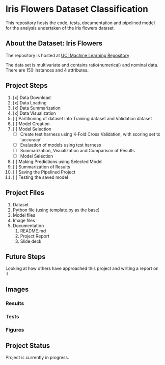 # Iris Flowers Dataset Classification

This repository hosts the code, tests, documentation and pipelined model for the analysis undertaken of the iris flowers dataset.

## About the Dataset: Iris Flowers

The repository is hosted at [UCI Machine Learning Repository](https://archive.ics.uci.edu/ml/machine-learning-databases/iris/)

The data set is multivariate and contains ratio(numerical) and nominal data.
There are 150 instances and 4 attributes.

## Project Steps

1. [x] Data Download
2. [x] Data Loading
3. [x] Data Summarization
4. [x] Data Visualization
5. [ ] Partitioning of dataset into Training dataset and Validation dataset
6. [ ] Model Creation
7. [ ] Model Selection
   - [ ] Create test harness using K-Fold Cross Validation, with scoring set to 'accuracy'
   - [ ] Evaluation of models using test harness
   - [ ] Summarization, Visualization and Comparison of Results
   - [ ] Model Selection
8. [ ] Making Predictions using Selected Model
9. [ ] Summarization of Results
10. [ ] Saving the Pipelined Project
11. [ ] Testing the saved model

## Project Files

1. Dataset
2. Python file (using template.py as the base)
3. Model files
4. Image files
5. Documentation
   1. README.md
   2. Project Report
   3. Slide deck

## Future Steps

Looking at how others have approached this project and writing a report on it

## Images

### Results

### Tests

### Figures

## Project Status

Project is currently in progress.
